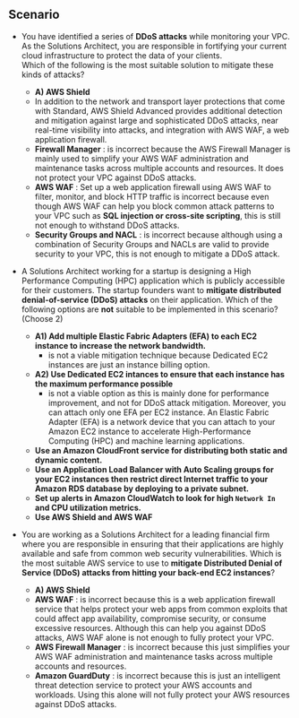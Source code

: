 ## Scenario
- You have identified a series of **DDoS attacks** while monitoring your VPC. As the Solutions Architect, you are responsible in fortifying your current cloud infrastructure to protect the data of your clients.    
Which of the following is the most suitable solution to mitigate these kinds of attacks?
  - **A) AWS Shield**
  - In addition to the network and transport layer protections that come with Standard, AWS Shield Advanced provides additional detection and mitigation against large and sophisticated DDoS attacks, near real-time visibility into attacks, and integration with AWS WAF, a web application firewall.
  - **Firewall Manager** : is incorrect because the AWS Firewall Manager is mainly used to simplify your AWS WAF administration and maintenance tasks across multiple accounts and resources. It does not protect your VPC against DDoS attacks.
  - **AWS WAF** : Set up a web application firewall using AWS WAF to filter, monitor, and block HTTP traffic is incorrect because even though AWS WAF can help you block common attack patterns to your VPC such as **SQL injection or cross-site scripting**, this is still not enough to withstand DDoS attacks. 
  - **Security Groups and NACL** :  is incorrect because although using a combination of Security Groups and NACLs are valid to provide security to your VPC, this is not enough to mitigate a DDoS attack.

- A Solutions Architect working for a startup is designing a High Performance Computing (HPC) application which is publicly accessible for their customers. The startup founders want to **mitigate distributed denial-of-service (DDoS) attacks** on their application.
Which of the following options are **not** suitable to be implemented in this scenario? (Choose 2)
  - **A1) Add multiple Elastic Fabric Adapters (EFA) to each EC2 instance to increase the network bandwidth.**
    - is not a viable mitigation technique because Dedicated EC2 instances are just an instance billing option.
  - **A2) Use Dedicated EC2 intances to ensure that each instance has the maximum performance possible**
    - is not a viable option as this is mainly done for performance improvement, and not for DDoS attack mitigation. Moreover, you can attach only one EFA per EC2 instance. An Elastic Fabric Adapter (EFA) is a network device that you can attach to your Amazon EC2 instance to accelerate High-Performance Computing (HPC) and machine learning applications.
  - **Use an Amazon CloudFront service for distributing both static and dynamic content.**
  - **Use an Application Load Balancer with Auto Scaling groups for your EC2 instances then restrict direct Internet traffic to your Amazon RDS database by deploying to a private subnet.**
  - **Set up alerts in Amazon CloudWatch to look for high `Network In` and CPU utilization metrics.**
  - **Use AWS Shield and AWS WAF**

- You are working as a Solutions Architect for a leading financial firm where you are responsible in ensuring that their applications are highly available and safe from common web security vulnerabilities. Which is the most suitable AWS service to use to **mitigate Distributed Denial of Service (DDoS) attacks from hitting your back-end EC2 instances**?   
  - **A) AWS Shield**
  - **AWS WAF** : is incorrect because this is a web application firewall service that helps protect your web apps from common exploits that could affect app availability, compromise security, or consume excessive resources. Although this can help you against DDoS attacks, AWS WAF alone is not enough to fully protect your VPC.
  - **AWS Firewall Manager** : is incorrect because this just simplifies your AWS WAF administration and maintenance tasks across multiple accounts and resources.
  - **Amazon GuardDuty** : is incorrect because this is just an intelligent threat detection service to protect your AWS accounts and workloads. Using this alone will not fully protect your AWS resources against DDoS attacks.
